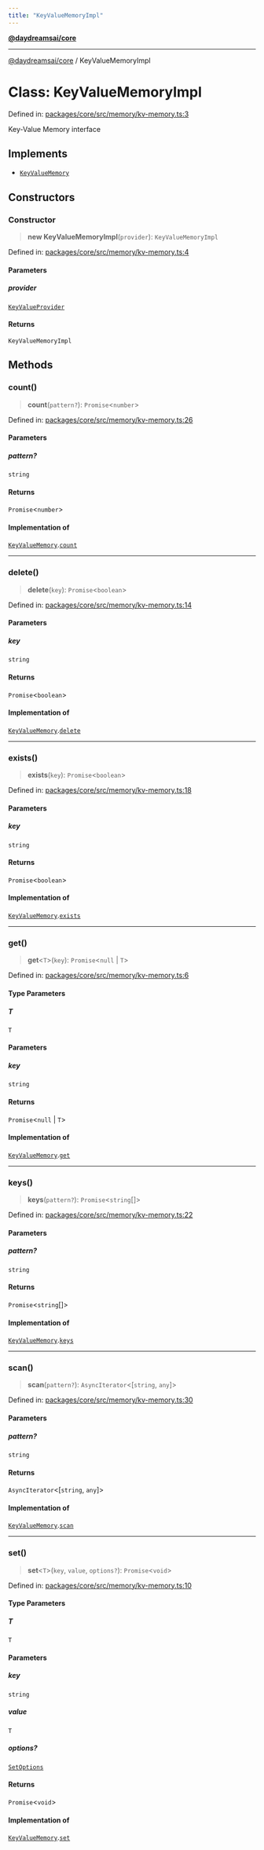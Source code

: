 ```yaml
---
title: "KeyValueMemoryImpl"
---
```


[**@daydreamsai/core**](./api-reference.md)

***

[@daydreamsai/core](./api-reference.md) / KeyValueMemoryImpl

# Class: KeyValueMemoryImpl

Defined in: [packages/core/src/memory/kv-memory.ts:3](https://github.com/dojoengine/daydreams/blob/877d54c3d7a1ffa2e1fe799ae3402216c969af05/packages/core/src/memory/kv-memory.ts#L3)

Key-Value Memory interface

## Implements

- [`KeyValueMemory`](./KeyValueMemory.md)

## Constructors

### Constructor

> **new KeyValueMemoryImpl**(`provider`): `KeyValueMemoryImpl`

Defined in: [packages/core/src/memory/kv-memory.ts:4](https://github.com/dojoengine/daydreams/blob/877d54c3d7a1ffa2e1fe799ae3402216c969af05/packages/core/src/memory/kv-memory.ts#L4)

#### Parameters

##### provider

[`KeyValueProvider`](./KeyValueProvider.md)

#### Returns

`KeyValueMemoryImpl`

## Methods

### count()

> **count**(`pattern?`): `Promise`\<`number`\>

Defined in: [packages/core/src/memory/kv-memory.ts:26](https://github.com/dojoengine/daydreams/blob/877d54c3d7a1ffa2e1fe799ae3402216c969af05/packages/core/src/memory/kv-memory.ts#L26)

#### Parameters

##### pattern?

`string`

#### Returns

`Promise`\<`number`\>

#### Implementation of

[`KeyValueMemory`](./KeyValueMemory.md).[`count`](KeyValueMemory.md#count)

***

### delete()

> **delete**(`key`): `Promise`\<`boolean`\>

Defined in: [packages/core/src/memory/kv-memory.ts:14](https://github.com/dojoengine/daydreams/blob/877d54c3d7a1ffa2e1fe799ae3402216c969af05/packages/core/src/memory/kv-memory.ts#L14)

#### Parameters

##### key

`string`

#### Returns

`Promise`\<`boolean`\>

#### Implementation of

[`KeyValueMemory`](./KeyValueMemory.md).[`delete`](KeyValueMemory.md#delete)

***

### exists()

> **exists**(`key`): `Promise`\<`boolean`\>

Defined in: [packages/core/src/memory/kv-memory.ts:18](https://github.com/dojoengine/daydreams/blob/877d54c3d7a1ffa2e1fe799ae3402216c969af05/packages/core/src/memory/kv-memory.ts#L18)

#### Parameters

##### key

`string`

#### Returns

`Promise`\<`boolean`\>

#### Implementation of

[`KeyValueMemory`](./KeyValueMemory.md).[`exists`](KeyValueMemory.md#exists)

***

### get()

> **get**\<`T`\>(`key`): `Promise`\<`null` \| `T`\>

Defined in: [packages/core/src/memory/kv-memory.ts:6](https://github.com/dojoengine/daydreams/blob/877d54c3d7a1ffa2e1fe799ae3402216c969af05/packages/core/src/memory/kv-memory.ts#L6)

#### Type Parameters

##### T

`T`

#### Parameters

##### key

`string`

#### Returns

`Promise`\<`null` \| `T`\>

#### Implementation of

[`KeyValueMemory`](./KeyValueMemory.md).[`get`](KeyValueMemory.md#get)

***

### keys()

> **keys**(`pattern?`): `Promise`\<`string`[]\>

Defined in: [packages/core/src/memory/kv-memory.ts:22](https://github.com/dojoengine/daydreams/blob/877d54c3d7a1ffa2e1fe799ae3402216c969af05/packages/core/src/memory/kv-memory.ts#L22)

#### Parameters

##### pattern?

`string`

#### Returns

`Promise`\<`string`[]\>

#### Implementation of

[`KeyValueMemory`](./KeyValueMemory.md).[`keys`](KeyValueMemory.md#keys)

***

### scan()

> **scan**(`pattern?`): `AsyncIterator`\<\[`string`, `any`\]\>

Defined in: [packages/core/src/memory/kv-memory.ts:30](https://github.com/dojoengine/daydreams/blob/877d54c3d7a1ffa2e1fe799ae3402216c969af05/packages/core/src/memory/kv-memory.ts#L30)

#### Parameters

##### pattern?

`string`

#### Returns

`AsyncIterator`\<\[`string`, `any`\]\>

#### Implementation of

[`KeyValueMemory`](./KeyValueMemory.md).[`scan`](KeyValueMemory.md#scan)

***

### set()

> **set**\<`T`\>(`key`, `value`, `options?`): `Promise`\<`void`\>

Defined in: [packages/core/src/memory/kv-memory.ts:10](https://github.com/dojoengine/daydreams/blob/877d54c3d7a1ffa2e1fe799ae3402216c969af05/packages/core/src/memory/kv-memory.ts#L10)

#### Type Parameters

##### T

`T`

#### Parameters

##### key

`string`

##### value

`T`

##### options?

[`SetOptions`](./SetOptions.md)

#### Returns

`Promise`\<`void`\>

#### Implementation of

[`KeyValueMemory`](./KeyValueMemory.md).[`set`](KeyValueMemory.md#set)
